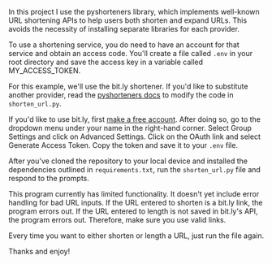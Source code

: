 In this project I use the pyshorteners library, which implements well-known URL shortening APIs to help users both shorten and expand URLs. This avoids the necessity of installing separate libraries for each provider.

To use a shortening service, you do need to have an account for that service and obtain an access code. You'll create a file called `.env` in your root directory and save the access key in a variable called MY_ACCESS_TOKEN.

For this example, we'll use the bit.ly shortener. If you'd like to substitute another provider, read the [pyshorteners docs](https://pyshorteners.readthedocs.io/en/latest/apis.html) to modify the code in `shorten_url.py`.

If you'd like to use bit.ly, first [make a free account](https://bitly.com/a/sign_in). After doing so, go to the dropdown menu under your name in the right-hand corner. Select Group Settings and click on Advanced Settings. Click on the OAuth link and select Generate Access Token. Copy the token and save it to your `.env` file.

After you've cloned the repository to your local device and installed the dependencies outlined in `requirements.txt`, run the `shorten_url.py` file and respond to the prompts.

This program currently has limited functionality. It doesn't yet include error handling for bad URL inputs. If the URL entered to shorten is a bit.ly link, the program errors out. If the URL entered to length is not saved in bit.ly's API, the program errors out. Therefore, make sure you use valid links. 

Every time you want to either shorten or length a URL, just run the file again.

Thanks and enjoy!